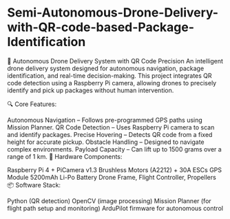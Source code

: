 # Semi-Autonomous-Drone-Delivery-with-QR-code-based-Package-Identification
🚁 Autonomous Drone Delivery System with QR Code Precision
An intelligent drone delivery system designed for autonomous navigation, package identification, and real-time decision-making. This project integrates QR code detection using a Raspberry Pi camera, allowing drones to precisely identify and pick up packages without human intervention.

🔍 Core Features:

Autonomous Navigation – Follows pre-programmed GPS paths using Mission Planner.
QR Code Detection – Uses Raspberry Pi camera to scan and identify packages.
Precise Hovering – Detects QR code from a fixed height for accurate pickup.
Obstacle Handling – Designed to navigate complex environments.
Payload Capacity – Can lift up to 1500 grams over a range of 1 km.
🔧 Hardware Components:

Raspberry Pi 4 + PiCamera v1.3
Brushless Motors (A2212) + 30A ESCs
GPS Module
5200mAh Li-Po Battery
Drone Frame, Flight Controller, Propellers
📦 Software Stack:

Python (QR detection)
OpenCV (image processing)
Mission Planner (for flight path setup and monitoring)
ArduPilot firmware for autonomous control
